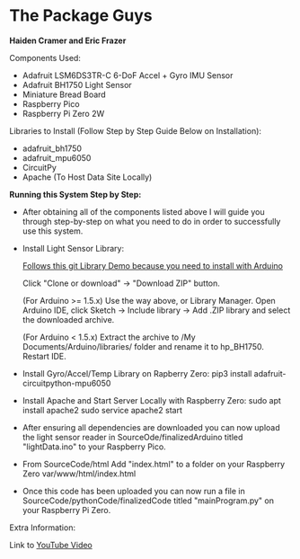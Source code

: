 # The Package Guys

**Haiden Cramer and Eric Frazer**


Components Used: 

* Adafruit LSM6DS3TR-C 6-DoF Accel + Gyro IMU Sensor
* Adafruit BH1750 Light Sensor
* Miniature Bread Board
* Raspberry Pico 
* Raspberry Pi Zero 2W

Libraries to Install (Follow Step by Step Guide Below on Installation):

* adafruit_bh1750
* adafruit_mpu6050
* CircuitPy
* Apache (To Host Data Site Locally)

**Running this System Step by Step:**

* After obtaining all of the components listed above I will guide you through step-by-step on what you need to do in order to successfully use this system. 

* Install Light Sensor Library: 

    [Follows this git Library Demo because you need to install with Arduino](https://github.com/Starmbi/hp_BH1750)

    Click "Clone or download" -> "Download ZIP" button.

    (For Arduino >= 1.5.x) Use the way above, or Library Manager. Open Arduino IDE, click Sketch -> Include library -> Add .ZIP library  and select the downloaded archive.

    (For Arduino < 1.5.x) Extract the archive to <Your User Directory>/My Documents/Arduino/libraries/ folder and rename it to hp_BH1750. Restart IDE.

* Install Gyro/Accel/Temp Library on Rapberry Zero: pip3 install adafruit-circuitpython-mpu6050

* Install Apache and Start Server Locally with Raspberry Zero: 
    sudo apt install apache2
    sudo service apache2 start

* After ensuring all dependencies are downloaded you can now upload the light sensor reader in SourceOde/finalizedArduino titled "lightData.ino" to your Raspberry Pico. 
* From SourceCode/html Add "index.html" to a folder on your Raspberry Zero var/www/html/index.html
* Once this code has been uploaded you can now run a file in SourceCode/pythonCode/finalizedCode titled "mainProgram.py" on your Raspberry Pi Zero. 

 

Extra Information: 

Link to [YouTube Video](YouTubeVideo)